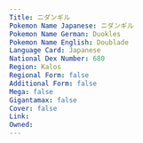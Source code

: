 ```yaml
---
﻿Title: ニダンギル
Pokemon Name Japanese: ニダンギル
Pokemon Name German: Duokles
Pokemon Name English: Doublade
Language Card: Japanese
National Dex Number: 680
Region: Kalos
Regional Form: false
Additional Form: false
Mega: false
Gigantamax: false
Cover: false
Link: 
Owned: 
---
```


